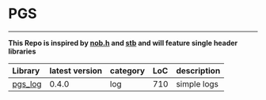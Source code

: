 # PGS

---

**This Repo is inspired by [nob.h](https://github.com/tsoding/nob.h) and [stb](https://github.com/nothings/stb) and will feature single header libraries**

|Library|latest version|category|LoC|description|
|:-|:-|:-|:-|:-|
|[pgs_log](pgs_log.h)|0.4.0|log|710|simple logs|
